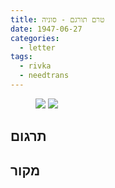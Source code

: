 ```yaml
---
title: טרם תורגם - סוניה
date: 1947-06-27
categories:
  - letter
tags:
  - rivka
  - needtrans
---
```


<figure class="half">
    <a  href="/pupko-papers/assets/images/1947-06-27-sonia-1.jpg">
    <img src="/pupko-papers/assets/images/1947-06-27-sonia-1.jpg"></a>
    <a  href="/pupko-papers/assets/images/1947-06-27-sonia-2.jpg">
    <img src="/pupko-papers/assets/images/1947-06-27-sonia-2.jpg"></a>
</figure>

## תרגום

## מקור

